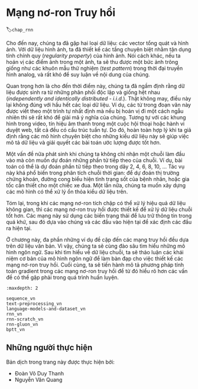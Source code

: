 <!--
# Recurrent Neural Networks
-->

# Mạng nơ-ron Truy hồi
:label:`chap_rnn`

<!--
So far we encountered two types of data: generic vectors and images.
For the latter we designed specialized layers to take advantage of the regularity properties in them.
In other words, if we were to permute the pixels in an image, it would be much more difficult to reason about 
its content of something that would look much like the background of a test pattern in the times of analog TV.
-->

Cho đến nay, chúng ta đã gặp hai loại dữ liệu: các vector tổng quát và hình ảnh.
Với dữ liệu hình ảnh, ta đã thiết kế các tầng chuyên biệt nhằm tận dụng tính chính quy (_regularity property_) của hình ảnh.
Nói cách khác, nếu ta hoán vị các điểm ảnh trong một ảnh, ta sẽ thu được một bức ảnh trông giống như các khuôn mẫu thử nghiệm (*test pattern*) trong thời đại truyền hình analog, và rất khó để suy luận về nội dung của chúng.

<!--
Most importantly, so far we tacitly assumed that our data is generated i.i.d., i.e., independently and identically distributed, all drawn from some distribution.
Unfortunately, this is not true for most data.
For instance, the words in this paragraph are written in sequence, and it would be quite difficult to decipher its meaning if they were permuted randomly.
Likewise, image frames in a video, the audio signal in a conversation, or the browsing behavior on a website, all follow sequential order.
It is thus only reasonable to assume that specialized models for such data will do better at describing it and at solving estimation problems.
-->

Quan trọng hơn là cho đến thời điểm này, chúng ta đã ngầm định rằng dữ liệu được sinh ra từ những phân phối độc lập và giống hệt nhau (*independently and identically distributed - i.i.d.*).
Thật không may, điều này lại không đúng với hầu hết các loại dữ liệu.
Ví dụ, các từ trong đoạn văn này được viết theo một trình tự nhất định mà nếu bị hoán vị đi một cách ngẫu nhiên thì sẽ rất khó để giải mã ý nghĩa của chúng.
Tương tự với các khung hình trong video, tín hiệu âm thanh trong một cuộc hội thoại hoặc hành vi duyệt web, tất cả đều có cấu trúc tuần tự.
Do đó, hoàn toàn hợp lý khi ta giả định rằng các mô hình chuyên biệt cho những kiểu dữ liệu này sẽ giúp việc mô tả dữ liệu và giải quyết các bài toán ước lượng được tốt hơn.

<!--
Another issue arises from the fact that we might not only receive a sequence as an input but rather might be expected to continue the sequence.
For instance, the task could be to continue the series 2, 4, 6, 8, 10, ... 
This is quite common in time series analysis, to predict the stock market, the fever curve of a patient or the acceleration needed for a race car.
Again we want to have models that can handle such data.
-->

Một vấn đề nữa phát sinh khi chúng ta không chỉ nhận một chuỗi làm đầu vào mà còn muốn dự đoán những phần tử tiếp theo của chuỗi.
Ví dụ, bài toán có thể là dự đoán phần tử tiếp theo trong dãy 2, 4, 6, 8, 10, ...
Tác vụ này khá phổ biến trong phân tích chuỗi thời gian: để dự đoán thị trường chứng khoán, đường cong biểu hiện tình trạng sốt của bệnh nhân, hoặc gia tốc cần thiết cho một chiếc xe đua.
Một lần nữa, chúng ta muốn xây dựng các mô hình có thể xử lý ổn thỏa kiểu dữ liệu trên.

<!--
In short, while convolutional neural networks can efficiently process spatial information, recurrent neural networks are designed to better handle sequential information.
These networks introduce state variables to store past information, and then determine the current outputs, together with the current inputs.
-->

Tóm lại, trong khi các mạng nơ-ron tích chập có thể xử lý hiệu quả dữ liệu không gian, thì các mạng nơ-ron truy hồi được thiết kế để xử lý dữ liệu chuỗi tốt hơn.
Các mạng này sử dụng các biến trạng thái để lưu trữ thông tin trong quá khứ, sau đó dựa vào chúng và các đầu vào hiện tại để xác định các đầu ra hiện tại.

<!--
Many of the examples for using recurrent networks are based on text data.
Hence, we will emphasize language models in this chapter.
After a more formal review of sequence data we discuss basic concepts of a language model and use this discussion as the inspiration for the design of recurrent neural networks.
Next, we describe the gradient calculation method in recurrent neural networks to explore problems that may be encountered in recurrent neural network training.
-->

Ở chương này, đa phần những ví dụ đề cập đến các mạng truy hồi đều dựa trên dữ liệu văn bản.
Vì vậy, chúng ta sẽ cùng đào sâu tìm hiểu những mô hình ngôn ngữ.
Sau khi tìm hiểu về dữ liệu chuỗi, ta sẽ thảo luận các khái niệm cơ bản của mô hình ngôn ngữ để làm bàn đạp cho việc thiết kế các mạng nơ-ron truy hồi.
Cuối cùng, ta sẽ tiến hành mô tả phương pháp tính toán gradient trong các mạng nơ-ron truy hồi để từ đó hiểu rõ hơn các vấn đề có thể gặp phải trong quá trình huấn luyện.

```toc
:maxdepth: 2

sequence_vn
text-preprocessing_vn
language-models-and-dataset_vn
rnn_vn
rnn-scratch_vn
rnn-gluon_vn
bptt_vn
```

## Những người thực hiện
Bản dịch trong trang này được thực hiện bởi:

* Đoàn Võ Duy Thanh
* Nguyễn Văn Quang
